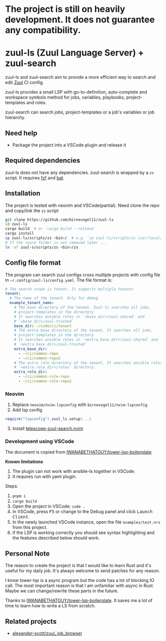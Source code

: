 # The project is still on heavily development. It does not guarantee any compatibility.

# zuul-ls (Zuul Language Server) + zuul-search

zuul-ls and zuul-search aim to provide a more efficient way to search and edit
[Zuul][zuul] CI config.

zuul-ls provides a small LSP with go-to-definition, auto-complete and
workspace symbols method for jobs, variables, playbooks, project-templates and
roles.

zuul-search can search jobs, project-templates or a job's variables or job
hierarchy.

## Need help

- Package the project into a VSCode plugin and release it

## Required dependencies

zuul-ls does not have any dependencies. zuul-search is wrapped by a `zs` script.
It requires [fzf][fzf] and [bat][bat].

## Installation

The project is tested with neovim and VSCode(partial). Need clone the repo and
copy/link the `zs` script

```bash
git clone https://github.com/birnevogel11/zuul-ls
cd zuul-ls
cargo build  # or `cargo build --release`
cargo install
cp zuul-ls/scripts/zs <bin>/  # e.g. `cp zuul-ls/scripts/zs /usr/local/bin`
# If the soure folder is not removed later ...
ln -sf zuul-s/scripts/zs <bin>/zs
```

## Config file format

The program can search zuul configs cross multiple projects with config file in
`~/.config/zuul-ls/config.yaml`. The file format is:

```yaml
# The search scope is tenant. It supports multiple tenants
tenant:
  # The name of the tenant. Only for debug
  example_tenant_name:
    # The base directory of the tenant. Zuul-ls searches all jobs,
    # project-templates in the directory
    # It searches ansible roles in `<base_dir>/zuul-shared` and
    # `<base_dir>/zuul-trusted`
    base_dir: ~/code/ci/tenant
    # The extra base directory of the tenant. It searches all jobs,
    # project-templates in the directory
    # It searches ansible roles in `<extra_base_dir>/zuul-shared` and
    # `<extra_base_dir>/zuul-trusted`
    extra_base_dir:
      - ~/ci/common-repo
      - ~/ci/common-repo2
    # The extra role directory of the tenant. It searches ansible roles in
    # `<extra_role_dir>/roles` directory.
    extra_role_dir:
      - ~/ci/common-rule-repo
      - ~/ci/common-rule-repo2
```

### Neovim

1. Replace `neovim/nvim-lspconfig` with `birnevogel11/nvim-lspconfig`
2. Add lsp config

```lua
require("lspconfig").zuul_ls.setup(...)
```

3. Install [telescope-zuul-search.nvim][telescope-zuul-search.nvim]


### Development using VSCode

The document is copied from [IWANABETHATGUY/tower-lsp-boilerplate][tower-lsp-boilerplate].

**Known limitations**
1. The plugin can not work with ansible-ls together in VSCode.
2. It requires run with yaml plugin.

Steps:

1. `pnpm i`
2. `cargo build`
3. Open the project in VSCode: `code .`
4. In VSCode, press <kbd>F5</kbd> or change to the Debug panel and click
   <kbd>Launch Client</kbd>.
5. In the newly launched VSCode instance, open the file `examples/test.nrs`
   from this project.
6. If the LSP is working correctly you should see syntax highlighting and the
   features described below should work.

## Personal Note

The reason to create the project is that I would like to learn Rust and it's
useful for my daily job.  It's always welcome to send patches for any reason.

I know tower-lsp is a async program but the code has a lot of blocking IO call.
The most important reason is that I am unfamiliar with async in Rust. Maybe we
can change/rewrite these parts in the future.

Thanks to [IWANABETHATGUY/tower-lsp-boilerplate][tower-lsp-boilerplate]. It
saves me a lot of time to learn how to write a LS from scratch.

## Related projects

- [alexander-scott/zuul_job_browser](https://github.com/alexander-scott/zuul_job_browser)



[zuul]: https://zuul-ci.org/
[tower-lsp-boilerplate]: https://github.com/IWANABETHATGUY/tower-lsp-boilerplate/
[fzf]: https://github.com/junegunn/fzf
[bat]: https://github.com/sharkdp/bat
[telescope-zuul-search.nvim]: https://github.com/birnevogel11/telescope-zuul-search.nvim
